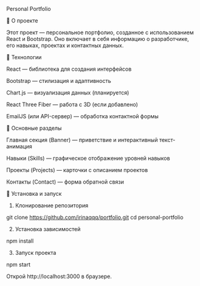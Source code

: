 Personal Portfolio

🚀 О проекте

Этот проект — персональное портфолио, созданное с использованием React и Bootstrap. Оно включает в себя информацию о разработчике, его навыках, проектах и контактных данных.

🔧 Технологии

React — библиотека для создания интерфейсов

Bootstrap — стилизация и адаптивность

Chart.js — визуализация данных (планируется)

React Three Fiber — работа с 3D (если добавлено)

EmailJS (или API-сервер) — обработка контактной формы

📌 Основные разделы

Главная секция (Banner) — приветствие и интерактивный текст-анимация

Навыки (Skills) — графическое отображение уровней навыков

Проекты (Projects) — карточки с описанием проектов

Контакты (Contact) — форма обратной связи

🚀 Установка и запуск

1. Клонирование репозитория

git clone https://github.com/irinaqqq/portfolio.git
cd personal-portfolio

2. Установка зависимостей

npm install

3. Запуск проекта

npm start

Открой http://localhost:3000 в браузере.
